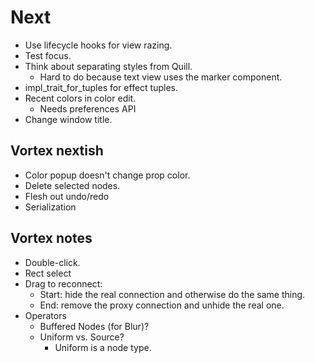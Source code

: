 # Next

- Use lifecycle hooks for view razing.
- Test focus.
- Think about separating styles from Quill.
  - Hard to do because text view uses the marker component.
- impl_trait_for_tuples for effect tuples.
- Recent colors in color edit.
  - Needs preferences API
- Change window title.

## Vortex nextish

- Color popup doesn't change prop color.
- Delete selected nodes.
- Flesh out undo/redo
- Serialization

## Vortex notes

- Double-click.
- Rect select
- Drag to reconnect:
  - Start: hide the real connection and otherwise do the same thing.
  - End: remove the proxy connection and unhide the real one.
- Operators
  - Buffered Nodes (for Blur)?
  - Uniform vs. Source?
    - Uniform is a node type.
